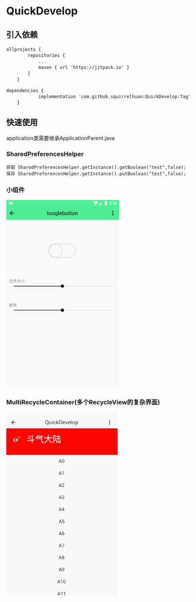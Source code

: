 # QuickDevelop
## 引入依赖
```
allprojects {
		repositories {
			...
			maven { url 'https://jitpack.io' }
		}
	}
```
```
dependencies {
	        implementation 'com.github.squirrelhuan:QuickDevelop:Tag'
	}
```

## 快速使用
  application类需要继承ApplicationParent.java
### SharedPreferencesHelper
```
获取 SharedPreferencesHelper.getInstance().getBoolean("test",false);
保存 SharedPreferencesHelper.getInstance().putBoolean("test",false);
```

### 小组件

![Alt](https://raw.githubusercontent.com/squirrelhuan/QuickDevelop/master/app/src/main/assets/image/component/ToogleButton_GIF.gif)



### MultiRecycleContainer(多个RecycleView的复杂界面)

![Alt](https://raw.githubusercontent.com/squirrelhuan/QuickDevelop/master/app/src/main/assets/image/component/QD_MultiRecycle_GIF.gif)
